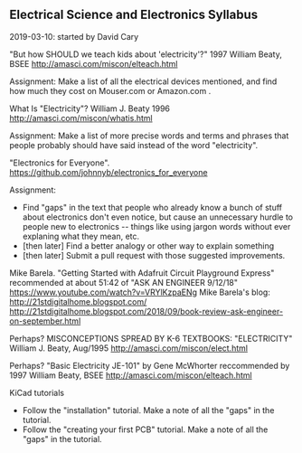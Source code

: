 
## Electrical Science and Electronics Syllabus
2019-03-10: started by David Cary


"But how SHOULD we teach kids about 'electricity'?"
1997 William Beaty, BSEE
http://amasci.com/miscon/elteach.html

Assignment:
Make a list of all the electrical devices mentioned,
and find how much they cost on Mouser.com or Amazon.com .


What Is "Electricity"?
William J. Beaty 
1996
http://amasci.com/miscon/whatis.html

Assignment:
Make a list of more precise words and terms and phrases
that people probably should have said
instead of the word "electricity".


"Electronics for Everyone".
https://github.com/johnnyb/electronics_for_everyone

Assignment:
* Find "gaps" in the text that people who already know a bunch of stuff about
  electronics don't even notice, but cause an unnecessary hurdle to people new
to electronics -- things like using jargon words without ever explaning what
they mean, etc.
* [then later] Find a better analogy or other way to explain something
* [then later] Submit a pull request with those suggested improvements.


Mike Barela.
"Getting Started with Adafruit Circuit Playground Express"
recommended at about 51:42 of
"ASK AN ENGINEER 9/12/18"
https://www.youtube.com/watch?v=VRYlKzpaENg
Mike Barela's blog:
http://21stdigitalhome.blogspot.com/
http://21stdigitalhome.blogspot.com/2018/09/book-review-ask-engineer-on-september.html


Perhaps?
MISCONCEPTIONS SPREAD BY K-6 TEXTBOOKS: "ELECTRICITY"
William J. Beaty, Aug/1995
http://amasci.com/miscon/elect.html


Perhaps?
"Basic Electricity JE-101" by Gene McWhorter 
reccommended by
1997 William Beaty, BSEE
http://amasci.com/miscon/elteach.html




KiCad tutorials
* Follow the "installation" tutorial.
Make a note of all the "gaps" in the tutorial.
* Follow the "creating your first PCB" tutorial.
Make a note of all the "gaps" in the tutorial.


[comment]: # ( ../electronics_for_everyone/build )
[comment]: # ( ../electronics_for_everyone/ElectronicsForEveryone.tex )
[comment]: # (This is a comment, it will not be included)
[comment]: # (This is a comment, it will not be included)
[comment]: # (This is a comment, it will not be included)

